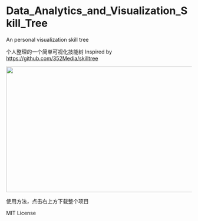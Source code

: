 # Data_Analytics_and_Visualization_Skill_Tree
An personal visualization skill tree 

个人整理的一个简单可视化技能树
Inspired by https://github.com/352Media/skilltree

<p align="center">
  <img width="546" height="342" src="https://github.com/Johnnydaszhu/Data_Analytics_and_Visualization_Skill_Tree/blob/master/demo.gif">
</p>

使用方法，点击右上方下载整个项目

MIT License
